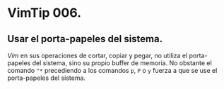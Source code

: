 # VimTip 006.

## Usar el porta-papeles del sistema.

_Vim_ en sus operaciones de cortar, copiar y pegar, no utiliza el porta-papeles del sistema, sino su propio buffer de memoria. No obstante el comando ```"*``` precediendo a los comandos ```p```, ```P``` o ```y``` fuerza a que se use el porta-papeles del sistema.
